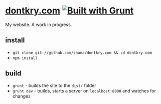 # [dontkry.com](http://dontkry.com) [![Built with Grunt](http://cdn.gruntjs.com/cdn/bwg.png)](http://gruntjs.com/)

My website. A work in progress.

## install

- `git clone git://github.com/shama/dontkry.com && cd dontkry.com`
- `npm install`

## build

- `grunt` - builds the site to the `dist/` folder
- `grunt dev` - builds, starts a server on `localhost:8000` and watches for changes
